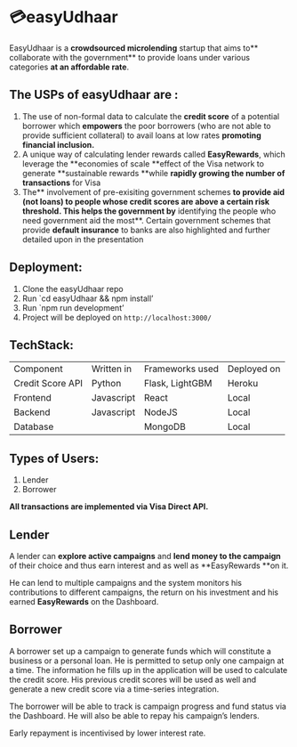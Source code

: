 <!-- Copy and paste the converted output. -->

<!-----
NEW: Check the "Suppress top comment" option to remove this info from the output.

Conversion time: 0.853 seconds.


Using this Markdown file:

1. Paste this output into your source file.
2. See the notes and action items below regarding this conversion run.
3. Check the rendered output (headings, lists, code blocks, tables) for proper
   formatting and use a linkchecker before you publish this page.

Conversion notes:

* Docs to Markdown version 1.0β28
* Wed Jul 01 2020 15:00:25 GMT-0700 (PDT)
* Source doc: About Us
* This is a partial selection. Check to make sure intra-doc links work.
* Tables are currently converted to HTML tables.
----->



# 💳easyUdhaar

EasyUdhaar is a **crowdsourced microlending** startup that aims to** collaborate with the government** to provide loans under various categories **at an affordable rate**.


## The USPs of **easyUdhaar** are :



1. The use of non-formal data to calculate the **credit score** of a potential borrower which **empowers** the poor borrowers (who are not able to provide sufficient collateral) to avail loans at low rates **promoting financial inclusion.**
2. A unique way of calculating lender rewards called **EasyRewards**, which leverage the **economies of scale **effect of the Visa network to generate **sustainable rewards **while **rapidly growing the number of transactions** for Visa
3. The** involvement of pre-exisiting government schemes **to provide aid (not loans) to people whose **credit scores are above a certain risk threshold**. This helps the government by** identifying the people who need government aid the most**. Certain government schemes that provide **default insurance** to banks are also highlighted and further detailed upon in the presentation


## Deployment:



1. Clone the easyUdhaar repo
2. Run `cd easyUdhaar && npm install’
3. Run `npm run development’
4. Project will be deployed on `http://localhost:3000/`


## TechStack:


<table>
  <tr>
   <td>Component
   </td>
   <td>Written in
   </td>
   <td>Frameworks used
   </td>
   <td>Deployed on
   </td>
  </tr>
  <tr>
   <td>Credit Score API
   </td>
   <td>Python
   </td>
   <td>Flask, LightGBM
   </td>
   <td>Heroku
   </td>
  </tr>
  <tr>
   <td>Frontend
   </td>
   <td>Javascript
   </td>
   <td>React
   </td>
   <td>Local
   </td>
  </tr>
  <tr>
   <td>Backend
   </td>
   <td>Javascript
   </td>
   <td>NodeJS
   </td>
   <td>Local
   </td>
  </tr>
  <tr>
   <td>Database
   </td>
   <td>
   </td>
   <td>MongoDB
   </td>
   <td>Local
   </td>
  </tr>
</table>



## Types of Users:



1. Lender 
2. Borrower

**All transactions are implemented via Visa Direct API.**


## Lender

A lender can **explore active campaigns** and **lend money to the campaign** of their choice and thus earn interest and as well as **EasyRewards **on it.

He can lend to multiple campaigns and the system monitors his contributions to different campaigns, the return on his investment and his earned **EasyRewards** on the Dashboard.


## Borrower

A borrower set up a campaign to generate funds which will constitute a business or a personal loan. He is permitted to setup only one campaign at a time. The information he fills up in the application will be used to calculate the credit score. His previous credit scores will be used as well and generate a new credit score via a time-series integration.

The borrower will be able to track is campaign progress and fund status via the Dashboard. He will also be able to repay his campaign’s lenders. 

Early repayment is incentivised by lower interest rate.

